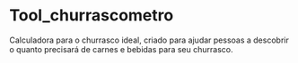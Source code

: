 # Tool_churrascometro
 Calculadora para o churrasco ideal, criado para ajudar pessoas a descobrir o quanto precisará de carnes e bebidas para seu churrasco.
